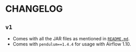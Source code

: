# CHANGELOG

## `v1`

- Comes with all the JAR files as mentioned in [`README.md`](README.md).
- Comes with `pendulum==1.4.4` for usage with Airflow 1.10.
